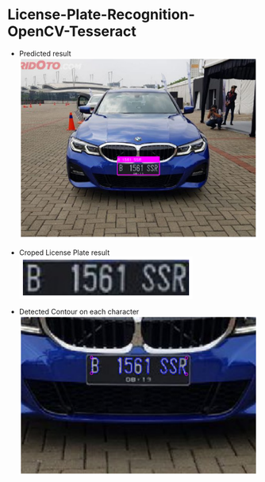 # License-Plate-Recognition-OpenCV-Tesseract
 
 
- Predicted result 
![](resource/result.png)

- Croped License Plate result 
![](resource/result2.png)

- Detected Contour on each character
![](resource/result3.png)